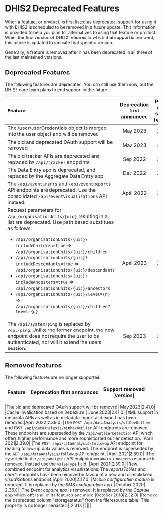 # DHIS2 Deprecated Features

When a feature, or product, is first listed as deprecated, support for using it with DHIS2 is scheduled to be removed in a future update.
This information is provided to help you plan for alternatives to using that feature or product.
When the first version of DHIS2 releases in which that support is removed, this article is updated to indicate that specific version.

Generally, a feature is removed after it has been deprecated in all three of the last maintained versions.

## Deprecated Features

The following features are deprecated. You can still use them now, but the DHIS2 core team plans to end support in the future.

|Feature|Deprecation first announced|Planned end of support<br>(version)|
|:---------|:---:|:---:|
|The /user/userCredentials object is merged into the user object and will be removed | May 2023|2.41.0| 
|The old and deprecated OAuth support will be removed| May 2023|2.41.0| 
|The old tracker APIs are deprecated and replaced by `/api/tracker` endpoints |Sep 2022|2.41.0|
|The Data Entry app is deprecated, and replaced by the Aggregate Data Entry app|Dec 2022|2.41.0|
|The `/api/eventCharts` and `/api/eventReports` API endpoints are deprecated. Use the consolidated `/api/eventVisualizations` API instead.|April 2022|2.41.0|
|Request parameters for `/api/organisationUnits/{uid}` resulting in a list are deprecated. Use path based substitues as follows: <ul><li> `/api/organisationUnits/{uid}?includeChildren=true` => `/api/organisationUnits/{uid}/children`</li><li> `/api/organisationUnits/{uid}?includeDescendants=true` => `/api/organisationUnits/{uid}/descendants`</li><li> `/api/organisationUnits/{uid}?includeAncestors=true` => `/api/organisationUnits/{uid}/ancestors` </li><li> `/api/organisationUnits/{uid}?level={n}` => `/api/organisationUnits/{uid}/children?level={n}` </li></ul> | April 2023 | 2.41.0 |
|The `/api/system/ping` is replaced by `/api/ping`. Unlike the former endpoint, the new endpoint does not require the user to be authenticated, nor will it extend the users session.|Sep 2023|2.42.0|


## Removed features

The following features are no longer supported.

|Feature|Deprecation first announced|Support removed<br>(version)|
|:---------|:---:|:---:|

|The old and deprecated OAuth support will be removed| May 2023|2.41.0|
|Cache invalidation based on Debezium.| June 2023|2.41.0|
|XML support in metadata APIs as well as in metadata import and export has been removed.|April 2022|2.39.0|
|The `POST /api/dataAnalysis/stdDevOutlier` and `POST /api/dataAnalysis/minMaxOutlier` API endpoints are removed. These endpoints are superseded by the `/api/outlierDetection` API which offers higher performance and more sophisticated outlier detection. |April 2021|2.39.0|
|The `POST /api/dataAnalysis/followup` API endpoint for reading follow-up data values is removed. This endpoint is superseded by the `GET /api/dataAnalysis/followup` API endpoint. |April 2021|2.39.0|
|The `type` field in the `/api/analytcs` API endpoint `metadata` > `headers` response is removed. Instead use the `valueType` field. |April 2021|2.39.0|
|New combined endpoint for analytics visualizations: The _reportsTables_ and _charts_ endpoints have been removed in favour of a new and consolidated _visualizations_ endpoint.|April 2020|2.37.0|
|*Mobile configuration module* is removed. It is replaced by the *SMS configuration* app. |October 2020| 2.36.0|
|The *Event capture* app is removed. It is replaced by the *Capture* app which offers all of its features and more.|October 2018|2.32.0|
|Remove the deprecated column "storagestatus" from the fileresource table. This property is no longer persisted.||2.31.0|
||||
